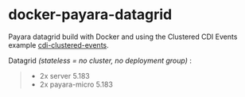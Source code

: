# docker-payara-datagrid
Payara datagrid build with Docker and using the Clustered CDI Events example [cdi-clustered-events](https://github.com/trendev/Payara-Examples/tree/master/payara-micro/cdi-clustered-events).

Datagrid _(stateless = no cluster, no deployment group)_ :
> * 2x server 5.183
> * 2x payara-micro 5.183

